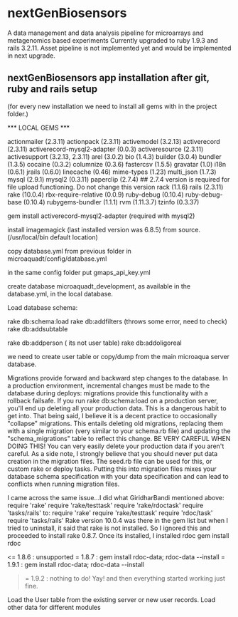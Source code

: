 nextGenBiosensors
=================

A data management and data analysis pipeline for microarrays and metagenomics based experiments
Currently upgraded to ruby 1.9.3 and rails 3.2.11. Asset pipeline is not implemented yet and would be implemented in next upgrade. 


nextGenBiosensors app installation after git, ruby and rails setup
----------------------------------------------------------
(for every new installation we need to install all gems with in the project folder.)


*** LOCAL GEMS ***

actionmailer (2.3.11)
actionpack (2.3.11)
activemodel (3.2.13)
activerecord (2.3.11)
activerecord-mysql2-adapter (0.0.3)
activeresource (2.3.11)
activesupport (3.2.13, 2.3.11)
arel (3.0.2)
bio (1.4.3)
builder (3.0.4)
bundler (1.3.5)
cocaine (0.3.2)
columnize (0.3.6)
fastercsv (1.5.5)
gravatar (1.0)
i18n (0.6.1)
jrails (0.6.0)
linecache (0.46)
mime-types (1.23)
multi_json (1.7.3)
mysql (2.9.1)
mysql2 (0.3.11)
paperclip (2.7.4) ## 2.7.4 version is required for file upload functioning. Do not change this version
rack (1.1.6)
rails (2.3.11)
rake (10.0.4)
rbx-require-relative (0.0.9)
ruby-debug (0.10.4)
ruby-debug-base (0.10.4)
rubygems-bundler (1.1.1)
rvm (1.11.3.7)
tzinfo (0.3.37)

gem install activerecord-mysql2-adapter (required with mysql2)

install imagemagick (last installed version was 6.8.5) from source. (/usr/local/bin default location)

copy database.yml from previous folder in microaquadt/config/database.yml

in the same config folder put gmaps_api_key.yml

create database microaquadt_development, as available in the database.yml, in the local database.

Load database schema:

rake db:schema:load
rake db:addfilters (throws some error, need to check)
rake db:addsubtable

  rake db:addperson ( its not user table)
  rake db:addoligoreal

 we need to create user table or copy/dump from the main microaqua server database. 


Migrations provide forward and backward step changes to the database. In a production environment, incremental changes must be made to the database during deploys: migrations provide this functionality with a rollback failsafe. If you run rake db:schema:load on a production server, you'll end up deleting all your production data. This is a dangerous habit to get into.
That being said, I believe it is a decent practice to occasionally "collapse" migrations. This entails deleting old migrations, replacing them with a single migration (very similar to your schema.rb file) and updating the "schema_migrations" table to reflect this change. BE VERY CAREFUL WHEN DOING THIS! You can very easily delete your production data if you aren't careful.
As a side note, I strongly believe that you should never put data creation in the migration files. The seed.rb file can be used for this, or custom rake or deploy tasks. Putting this into migration files mixes your database schema specification with your data specification and can lead to conflicts when running migration files. 

I came across the same issue...I did what GiridharBandi mentioned above: 
require 'rake'
require 'rake/testtask'
require 'rake/rdoctask'
require 'tasks/rails'
to:
require 'rake'
require 'rake/testtask'
require 'rdoc/task'
require 'tasks/rails'
Rake version 10.0.4 was there in the gem list but when I tried to uninstall, it said that rake is not installed. So I ignored this and proceeded to install rake 0.8.7. Once its installed, I installed rdoc
gem install rdoc

<= 1.8.6 : unsupported
 = 1.8.7 : gem install rdoc-data; rdoc-data --install
 = 1.9.1 : gem install rdoc-data; rdoc-data --install
>= 1.9.2 : nothing to do! Yay!
and then everything started working just fine. 


Load the User table from the existing server or new user records. 
Load other data for different modules



